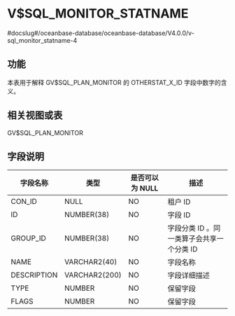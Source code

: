 V$SQL_MONITOR_STATNAME 
===========================================
#docslug#/oceanbase-database/oceanbase-database/V4.0.0/v-sql_monitor_statname-4


**功能** 
---------------------------

本表用于解释 GV$SQL_PLAN_MONITOR 的 OTHERSTAT_X_ID 字段中数字的含义。

**相关视图或表** 
-------------------------------

GV$SQL_PLAN_MONITOR

**字段说明** 
-----------------------------



|  **字段名称**   |    **类型**     | **是否可以为 NULL** |          **描述**          |
|-------------|---------------|----------------|--------------------------|
| CON_ID      | NULL          | NO             | 租户 ID                    |
| ID          | NUMBER(38)    | NO             | 字段 ID                    |
| GROUP_ID    | NUMBER(38)    | NO             | 字段分类 ID 。同一类算子会共享一个分类 ID |
| NAME        | VARCHAR2(40)  | NO             | 字段名称                     |
| DESCRIPTION | VARCHAR2(200) | NO             | 字段详细描述                   |
| TYPE        | NUMBER        | NO             | 保留字段                     |
| FLAGS       | NUMBER        | NO             | 保留字段                     |


